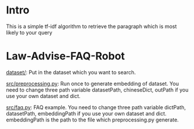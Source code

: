 # Intro
This is a simple tf-idf algorithm to retrieve the paragraph which is most likely to your query

# Law-Advise-FAQ-Robot
[dataset/](https://github.com/ssunoo/Law-Advise-FAQ-Robot/tree/main/dataset): Put in the dataset which you want to search.

[src/preprocessing.py](https://github.com/ssunoo/Law-Advise-FAQ-Robot/blob/main/src/preprocessing.py): Run once to generate embedding of dataset. You need to change three path variable datasetPath, chineseDict, outPath if you use your own dataset and dict.

[src/faq.py](https://github.com/ssunoo/Law-Advise-FAQ-Robot/blob/main/src/faq.py): FAQ example. You need to change three path variable dictPath, datasetPath, embeddingPath if you use your own dataset and dict. embeddingPath is the path to the file which preprocessing.py generate. 
